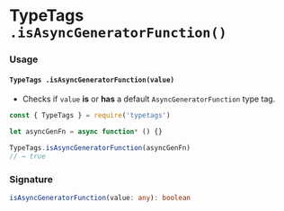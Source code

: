 # TypeTags `.isAsyncGeneratorFunction()`

### Usage

#### `TypeTags .isAsyncGeneratorFunction(value)`

- Checks if `value` **is** or **has** a default `AsyncGeneratorFunction` type tag.

```js
const { TypeTags } = require('typetags')

let asyncGenFn = async function* () {}

TypeTags.isAsyncGeneratorFunction(asyncGenFn)
// → true
```

### Signature

```ts
isAsyncGeneratorFunction(value: any): boolean
```
